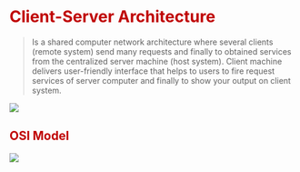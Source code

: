 # <span style="color:#c00000">Client-Server Architecture</span> 

> Is a shared computer network architecture where several clients (remote system) send many requests and finally to obtained services from the centralized server machine (host system).
> Client machine delivers user-friendly interface that helps to users to fire request services of server computer and finally to show your output on client system.

![](https://lh7-us.googleusercontent.com/B8NMElvzqduZxPQSMo70d7nLY9fIP94wzjeq2MCXl0YBPR-NILfFDsdSkmLDCkD_4fX1Xmk9WfbfnTpT0FsBKOtPT6pvoAej7EtQ2lRhn_ftFeEsR72R3jbCWxS2ibZHxCsPbFl1BQ_7LnVjYc7srEBDjg=nw)

## <span style="color:#c00000">OSI Model</span>

![](https://lh7-us.googleusercontent.com/oUjkceIGJBLhYRjipx0GTkj6a6XUzGbJ_cUeHuP6g7Ol4aXfK9vrfT0TXxX5uxIWZPOHJwK5O4qRewjnkuU8CWOdW2ufCxiFVke0PcJNFY9fCxfC3OAFiBq27kYNyBuIF5MyXwxbHvT3amr5js5yw77Q9A=nw)